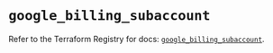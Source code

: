 # `google_billing_subaccount`

Refer to the Terraform Registry for docs: [`google_billing_subaccount`](https://registry.terraform.io/providers/hashicorp/google/6.2.0/docs/resources/billing_subaccount).
